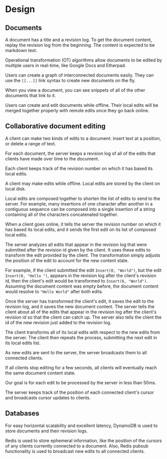 # Design

## Documents

A document has a title and a revision log. To get the document content, replay
the revision log from the beginning. The content is expected to be markdown
text.

Operational transformation (OT) algorithms allow documents to be edited by
multiple users in real-time, like Google Docs and Etherpad.

Users can create a graph of interconnected documents easily. They can use the
`[[...]]` link syntax to create new documents on the fly.

When you view a document, you can see snippets of all of the other documents
that link to it.

Users can create and edit documents while offline. Their local edits will be
merged together properly with remote edits once they go back online.

## Collaborative document editing

A client can make two kinds of edits to a document: insert text at a position,
or delete a range of text.

For each document, the server keeps a revision log of all of the edits that
clients have made over time to the document.

Each client keeps track of the revision number on which it has based its local
edits.

A client may make edits while offline. Local edits are stored by the client on
local disk.

Local edits are composed together to shorten the list of edits to send to the
server. For example, many insertions of one character after another in a
contiguous sequence can be composed into a single insertion of a string
containing all of the characters concatenated together.

When a client goes online, it tells the server the revision number on which it
has based its local edits, and it sends the first edit on its list of composed
local edits.

The server analyzes all edits that appear in the revision log that were
submitted after the revision id given by the client. It uses these edits to
transform the edit provided by the client. The transformation simply adjusts
the position of the edit to account for the new content state.

For example, if the client submitted the edit `Insert(0, "World")`, but the
edit `Insert(0, "Hello ")`, appears in the revision log after the client's
revision id, then the client's edit would be transformed to
`Insert(6, "World")`. Assuming the document content was empty before, the
document content would resolve to `"Hello World"` after both edits.

Once the server has transformed the client's edit, it saves the edit to the
revision log, and it saves the new document content. The server tells the
client about all of the edits that appear in the revision log after the
client's revision id so that the client can catch up. The server also tells the
client the id of the new revision just added to the revision log.

The client transforms all of its local edits with respect to the new edits from
the server. The client then repeats the process, submitting the next edit in
its local edits list.

As new edits are sent to the server, the server broadcasts them to all
connected clients.

If all clients stop editing for a few seconds, all clients will eventually
reach the same document content state.

Our goal is for each edit to be processed by the server in less than 50ms.

The server keeps track of the position of each connected client's cursor and
broadcasts cursor updates to clients.

## Databases

For easy horizontal scalability and excellent latency, DynamoDB is used to
store documents and their revision logs.

Redis is used to store ephemeral information, like the position of the cursors
of any clients currently connected to a document. Also, Redis pubsub
functionality is used to broadcast new edits to all connected clients.
